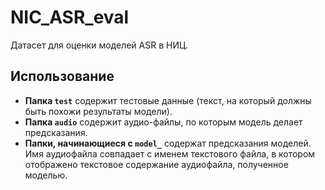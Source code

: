 # NIC_ASR_eval
Датасет для оценки моделей ASR в НИЦ.

## Использование
- **Папка `test`** содержит тестовые данные (текст, на который должны быть похожи результаты модели).
- **Папка `audio`** содержит аудио-файлы, по которым модель делает предсказания.
- **Папки, начинающиеся с `model_`** содержат предсказания моделей. Имя аудиофайла совпадает с именем текстового файла, в котором отображено текстовое содержание аудиофайла, полученное моделью.
